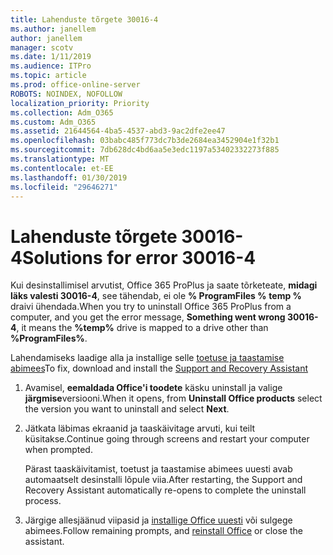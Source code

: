 ```yaml
---
title: Lahenduste tõrgete 30016-4
ms.author: janellem
author: janellem
manager: scotv
ms.date: 1/11/2019
ms.audience: ITPro
ms.topic: article
ms.prod: office-online-server
ROBOTS: NOINDEX, NOFOLLOW
localization_priority: Priority
ms.collection: Adm_O365
ms.custom: Adm_O365
ms.assetid: 21644564-4ba5-4537-abd3-9ac2dfe2ee47
ms.openlocfilehash: 03babc485f773dc7b3de2684ea3452904e1f32b1
ms.sourcegitcommit: 7db628dc4bd6aa5e3edc1197a53402332273f885
ms.translationtype: MT
ms.contentlocale: et-EE
ms.lasthandoff: 01/30/2019
ms.locfileid: "29646271"
---
```

# <a name="solutions-for-error-30016-4"></a><span data-ttu-id="c05c8-102">Lahenduste tõrgete 30016-4</span><span class="sxs-lookup"><span data-stu-id="c05c8-102">Solutions for error 30016-4</span></span>


<span data-ttu-id="c05c8-103">Kui desinstallimisel arvutist, Office 365 ProPlus ja saate tõrketeate, **midagi läks valesti 30016-4**, see tähendab, ei ole **% ProgramFiles %** **temp %** draivi ühendada.</span><span class="sxs-lookup"><span data-stu-id="c05c8-103">When you try to uninstall Office 365 ProPlus from a computer, and you get the error message, **Something went wrong 30016-4**, it means the **%temp%** drive is mapped to a drive other than **%ProgramFiles%**.</span></span>
  
<span data-ttu-id="c05c8-104">Lahendamiseks laadige alla ja installige selle [toetuse ja taastamise abimees](https://aka.ms/SARA-OfficeUninstall-Alchemy)</span><span class="sxs-lookup"><span data-stu-id="c05c8-104">To fix, download and install the [Support and Recovery Assistant](https://aka.ms/SARA-OfficeUninstall-Alchemy)</span></span>
  
1. <span data-ttu-id="c05c8-105">Avamisel, **eemaldada Office'i toodete** käsku uninstall ja valige **järgmise**versiooni.</span><span class="sxs-lookup"><span data-stu-id="c05c8-105">When it opens, from **Uninstall Office products** select the version you want to uninstall and select **Next**.</span></span> 
    
2. <span data-ttu-id="c05c8-106">Jätkata läbimas ekraanid ja taaskäivitage arvuti, kui teilt küsitakse.</span><span class="sxs-lookup"><span data-stu-id="c05c8-106">Continue going through screens and restart your computer when prompted.</span></span>
    
    <span data-ttu-id="c05c8-107">Pärast taaskäivitamist, toetust ja taastamise abimees uuesti avab automaatselt desinstalli lõpule viia.</span><span class="sxs-lookup"><span data-stu-id="c05c8-107">After restarting, the Support and Recovery Assistant automatically re-opens to complete the uninstall process.</span></span>
    
3. <span data-ttu-id="c05c8-108">Järgige allesjäänud viipasid ja [installige Office uuesti](https://portal.office.com/OLS/MySoftware.aspx) või sulgege abimees.</span><span class="sxs-lookup"><span data-stu-id="c05c8-108">Follow remaining prompts, and [reinstall Office](https://portal.office.com/OLS/MySoftware.aspx) or close the assistant.</span></span> 
    

